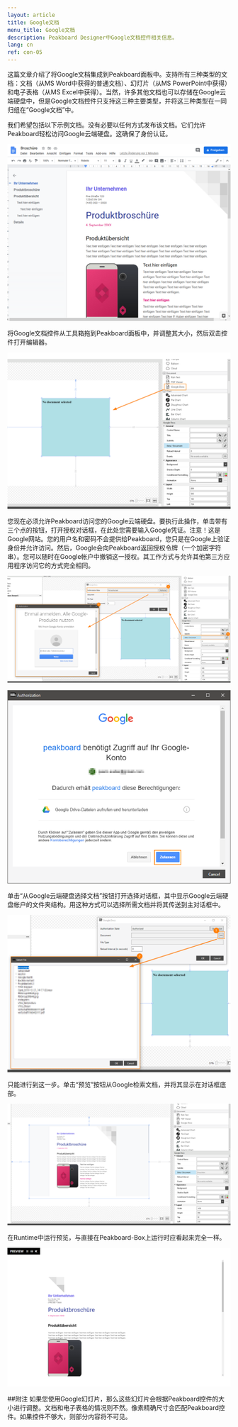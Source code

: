 ```yaml
---
layout: article
title: Google文档 
menu_title: Google文档
description: Peakboard Designer中Google文档控件相关信息。
lang: cn
ref: con-05
---
```


这篇文章介绍了将Google文档集成到Peakboard面板中。支持所有三种类型的文档：文档（从MS Word中获得的普通文档）、幻灯片（从MS PowerPoint中获得）和电子表格（从MS Excel中获得）。当然，许多其他文档也可以存储在Google云端硬盘中，但是Google文档控件只支持这三种主要类型，并将这三种类型在一同归组在“Google文档”中。

我们希望包括以下示例文档。没有必要以任何方式发布该文档。它们允许Peakboard轻松访问Google云端硬盘。这确保了身份认证。

![image_1](/assets/images/Controls/Google-Docs/ControlsGoogleDocs01.png)

将Google文档控件从工具箱拖到Peakboard面板中，并调整其大小，然后双击控件打开编辑器。

![image_1](/assets/images/Controls/Google-Docs/ControlsGoogleDocs02.png)

您现在必须允许Peakboard访问您的Google云端硬盘。要执行此操作，单击带有三个点的按钮，打开授权对话框，在此处您需要输入Google凭证。注意！这是Google网站。您的用户名和密码不会提供给Peakboard，您只是在Google上验证身份并允许访问。然后，Google会向Peakboard返回授权令牌（一个加密字符串）。您可以随时在Google帐户中撤销这一授权。其工作方式与允许其他第三方应用程序访问它的方式完全相同。

![image_1](/assets/images/Controls/Google-Docs/ControlsGoogleDocs03.png)

![image_1](/assets/images/Controls/Google-Docs/ControlsGoogleDocs04.png)

单击“从Google云端硬盘选择文档”按钮打开选择对话框，其中显示Google云端硬盘帐户的文件夹结构。用这种方式可以选择所需文档并将其传送到主对话框中。

![image_1](/assets/images/Controls/Google-Docs/ControlsGoogleDocs05.png)

只能进行到这一步。单击“预览”按钮从Google检索文档，并将其显示在对话框底部。

![image_1](/assets/images/Controls/Google-Docs/ControlsGoogleDocs06.png)

在Runtime中运行预览，与直接在Peakboard-Box上运行时应看起来完全一样。

![image_1](/assets/images/Controls/Google-Docs/ControlsGoogleDocs07.png)

##附注
如果您使用Google幻灯片，那么这些幻灯片会根据Peakboard控件的大小进行调整。文档和电子表格的情况则不然。像素精确尺寸会匹配Peakboard控件。如果控件不够大，则部分内容将不可见。
